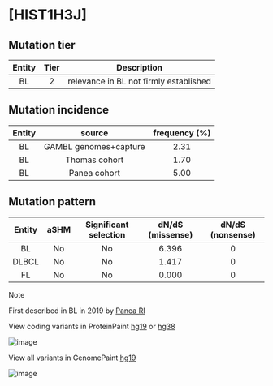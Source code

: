 # [HIST1H3J]

## Mutation tier

|Entity|Tier|Description                           |
|:------:|:----:|--------------------------------------|
|BL    |2   |relevance in BL not firmly established|
## Mutation incidence

|Entity|source               |frequency (%)|
|:------:|:---------------------:|:-------------:|
|BL    |GAMBL genomes+capture|2.31         |
|BL    |Thomas cohort        |1.70         |
|BL    |Panea cohort         |5.00         |

## Mutation pattern

|Entity|aSHM|Significant selection|dN/dS (missense)|dN/dS (nonsense)|
|:------:|:----:|:---------------------:|:----------------:|:----------------:|
|BL    |No  |No                   |6.396           |0               |
|DLBCL |No  |No                   |1.417           |0               |
|FL    |No  |No                   |0.000           |0               |


> [!NOTE]
> First described in BL in 2019 by [Panea RI](https://pubmed.ncbi.nlm.nih.gov/31558468)

View coding variants in ProteinPaint [hg19](https://www.bcgsc.ca/downloads/morinlab/GAMBL/test/genes/HIST1H3J_protein.html)  or [hg38](https://www.bcgsc.ca/downloads/morinlab/GAMBL/test/genes/HIST1H3J_protein_hg38.html)

![image](../../images/proteinpaint/HIST1H3J_NM_003535.svg)

View all variants in GenomePaint [hg19](https://www.bcgsc.ca/downloads/morinlab/GAMBL/test/genes/HIST1H3J.html)

![image](../../images/proteinpaint/HIST1H3J.svg)
